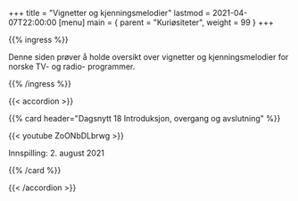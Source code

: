 +++
title = "Vignetter og kjenningsmelodier"
lastmod = 2021-04-07T22:00:00
[menu]
main = { parent = "Kuriøsiteter", weight = 99 }
+++

{{% ingress %}}

Denne siden prøver å holde oversikt over vignetter og kjenningsmelodier for norske TV- og radio-
programmer.

{{% /ingress %}}

{{< accordion >}}

{{% card header="Dagsnytt 18 Introduksjon, overgang og avslutning" %}}

{{< youtube ZoONbDLbrwg >}}

Innspilling: 2. august 2021

{{% /card %}}

{{< /accordion >}}
